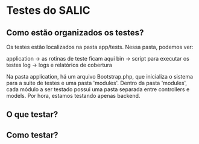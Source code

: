 # Testes do SALIC

## Como estão organizados os testes?

Os testes estão localizados na pasta app/tests. Nessa pasta, podemos ver:

   application   -> as rotinas de teste ficam aqui
   bin           -> script para executar os testes
   log           -> logs e relatórios de cobertura

Na pasta application, há um arquivo Bootstrap.php, que inicializa o sistema para a suite de testes e uma pasta 'modules'. Dentro da pasta 'modules', cada módulo a ser testado possui uma pasta separada entre controllers e models. Por hora, estamos testando apenas backend.


## O que testar?



## Como testar?


